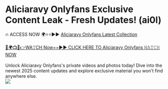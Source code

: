 # Aliciaravy Onlyfans Exclusive Content Leak - Fresh Updates! (ai0l)

🔥 ACCESS NOW 🌍==►► <a href="https://tinyurl.com/kvy9nzfs" rel="nofollow">Aliciaravy Onlyfans Latest Collection</a>
<br><br>
[🔴🌍📺📱👉WA𝚃CH Now==►► CLICK HERE TO Aliciaravy Onlyfans 𝚆𝙰𝚃𝙲𝙷 NOW](https://tinyurl.com/kvy9nzfs)
<br><br>
Unlock Aliciaravy Onlyfans's private videos and photos today! Dive into the newest 2025 content updates and explore exclusive material you won’t find anywhere else.
<br>
<a href="https://tinyurl.com/kvy9nzfs" rel="nofollow" data-target="animated-image.originalLink"><img src="https://camo.githubusercontent.com/8a4f000d20f83aca3bf7ec5f350d767afa0574a8a352519fd8cfa583a6f93a33/68747470733a2f2f692e696d6775722e636f6d2f644a486b345a712e676966" data-canonical-src="https://i.imgur.com/dJHk4Zq.gif" style="max-width: 100%; display: inline-block;" data-target="animated-image.originalImage"></a>
<br>
